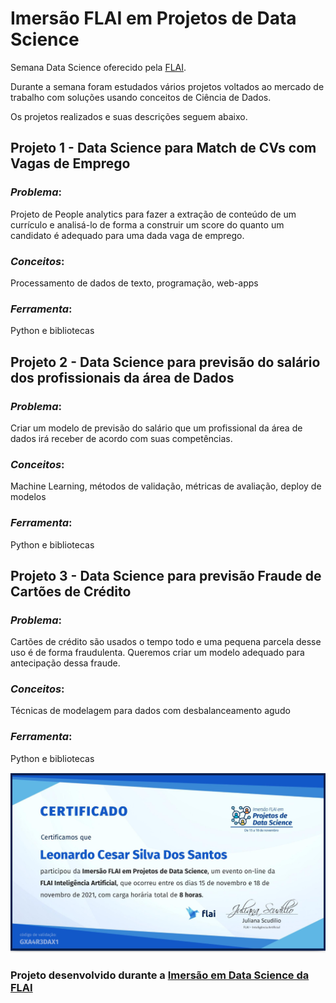 # **Imersão FLAI em Projetos de Data Science**

Semana Data Science oferecido pela [FLAI](https://www.linkedin.com/company/flai-inteligencia-artificial/). 

Durante a semana foram estudados vários projetos voltados ao mercado de trabalho com soluções usando conceitos de Ciência de Dados.

Os projetos realizados e suas descrições seguem abaixo.

## **Projeto 1 - Data Science para Match de CVs com Vagas de Emprego**

### *Problema*: 

Projeto de People analytics para fazer a extração de conteúdo de um currículo e analisá-lo de forma a construir um score do quanto um candidato é adequado para uma dada vaga de emprego.

### *Conceitos*: 

Processamento de dados de texto, programação, web-apps

### *Ferramenta*: 

Python e bibliotecas

## **Projeto 2 - Data Science para previsão do salário dos profissionais da área de Dados**

### *Problema*: 

Criar um modelo de previsão do salário que um profissional da área de dados irá receber de acordo com suas competências.

### *Conceitos*: 

Machine Learning, métodos de validação, métricas de avaliação, deploy de modelos

### *Ferramenta*: 

Python e bibliotecas

## **Projeto 3 - Data Science para previsão Fraude de Cartões de Crédito**

### *Problema*: 

Cartões de crédito são usados o tempo todo e uma pequena parcela desse uso é de forma fraudulenta. Queremos criar um modelo adequado para antecipação dessa fraude.

### *Conceitos*: 

Técnicas de modelagem para dados com desbalanceamento agudo

### *Ferramenta*: 

Python e bibliotecas

![Certificado de participação - Leonardo Cesar](https://github.com/coderleonardo/DS-Imersao-FLAI-Data-Science/blob/master/certificado-de-participacao.png)

### Projeto desenvolvido durante a [Imersão em Data Science da FLAI](https://www.linkedin.com/company/flai-inteligencia-artificial/)
